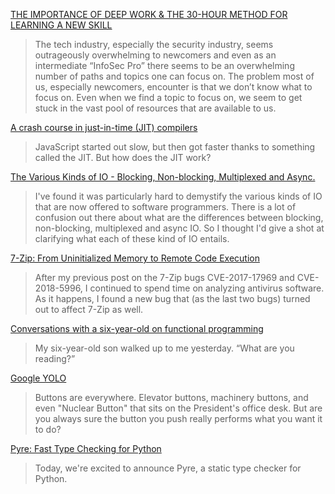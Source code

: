 [THE IMPORTANCE OF DEEP WORK & THE 30-HOUR METHOD FOR LEARNING A NEW SKILL](https://azeria-labs.com/the-importance-of-deep-work-the-30-hour-method-for-learning-a-new-skill/)
> The tech industry, especially the security industry, seems outrageously overwhelming to newcomers and even as an intermediate “InfoSec Pro” there seems to be an overwhelming number of paths and topics one can focus on. The problem most of us, especially newcomers, encounter is that we don’t know what to focus on. Even when we find a topic to focus on, we seem to get stuck in the vast pool of resources that are available to us.

[A crash course in just-in-time (JIT) compilers](https://hacks.mozilla.org/2017/02/a-crash-course-in-just-in-time-jit-compilers/)
> JavaScript started out slow, but then got faster thanks to something called the JIT. But how does the JIT work?

[The Various Kinds of IO - Blocking, Non-blocking, Multiplexed and Async.](https://www.rubberducking.com/2018/05/the-various-kinds-of-io-blocking-non.html)
> I've found it was particularly hard to demystify the various kinds of IO that are now offered to software programmers. There is a lot of confusion out there about what are the differences between blocking, non-blocking, multiplexed and async IO. So I thought I'd give a shot at clarifying what each of these kind of IO entails.

[7-Zip: From Uninitialized Memory to Remote Code Execution](https://landave.io/2018/05/7-zip-from-uninitialized-memory-to-remote-code-execution/?hn)
> After my previous post on the 7-Zip bugs CVE-2017-17969 and CVE-2018-5996, I continued to spend time on analyzing antivirus software. As it happens, I found a new bug that (as the last two bugs) turned out to affect 7-Zip as well. 

[Conversations with a six-year-old on functional programming](https://byorgey.wordpress.com/2018/05/06/conversations-with-a-six-year-old-on-functional-programming/)
> My six-year-old son walked up to me yesterday. “What are you reading?”

[Google YOLO](https://blog.innerht.ml/google-yolo/)
> Buttons are everywhere. Elevator buttons, machinery buttons, and even "Nuclear Button" that sits on the President's office desk. But are you always sure the button you push really performs what you want it to do?

[Pyre: Fast Type Checking for Python](https://www.facebook.com/notes/protect-the-graph/pyre-fast-type-checking-for-python/2048520695388071/)
> Today, we're excited to announce Pyre, a static type checker for Python. 

